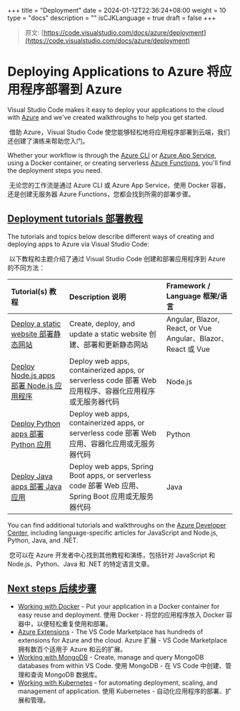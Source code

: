 +++
title = "Deployment"
date = 2024-01-12T22:36:24+08:00
weight = 10
type = "docs"
description = ""
isCJKLanguage = true
draft = false
+++

> 原文: [https://code.visualstudio.com/docs/azure/deployment](https://code.visualstudio.com/docs/azure/deployment)

# Deploying Applications to Azure 将应用程序部署到 Azure



Visual Studio Code makes it easy to deploy your applications to the cloud with [Azure](https://azure.microsoft.com/) and we've created walkthroughs to help you get started.

​​​	借助 Azure，Visual Studio Code 使您能够轻松地将应用程序部署到云端，我们还创建了演练来帮助您入门。

Whether your workflow is through the [Azure CLI](https://learn.microsoft.com/cli/azure) or [Azure App Service](https://azure.microsoft.com/services/app-service), using a Docker container, or creating serverless [Azure Functions](https://azure.microsoft.com/services/functions/), you'll find the deployment steps you need.

​​​	无论您的工作流是通过 Azure CLI 或 Azure App Service，使用 Docker 容器，还是创建无服务器 Azure Functions，您都会找到所需的部署步骤。

## [Deployment tutorials 部署教程](https://code.visualstudio.com/docs/azure/deployment#_deployment-tutorials)

The tutorials and topics below describe different ways of creating and deploying apps to Azure via Visual Studio Code:

​​​	以下教程和主题介绍了通过 Visual Studio Code 创建和部署应用程序到 Azure 的不同方法：

| Tutorial(s) 教程                                             | Description 说明                                             | Framework / Language 框架/语言                               |
| :----------------------------------------------------------- | :----------------------------------------------------------- | :----------------------------------------------------------- |
| [Deploy a static website 部署静态网站](https://learn.microsoft.com/azure/static-web-apps/getting-started) | Create, deploy, and update a static website 创建、部署和更新静态网站 | Angular, Blazor, React, or Vue Angular、Blazor、React 或 Vue |
| [Deploy Node.js apps 部署 Node.js 应用程序](https://code.visualstudio.com/docs/nodejs/nodejs-deployment) | Deploy web apps, containerized apps, or serverless code 部署 Web 应用程序、容器化应用程序或无服务器代码 | Node.js                                                      |
| [Deploy Python apps 部署 Python 应用](https://code.visualstudio.com/docs/python/python-on-azure) | Deploy web apps, containerized apps, or serverless code 部署 Web 应用、容器化应用或无服务器代码 | Python                                                       |
| [Deploy Java apps 部署 Java 应用](https://code.visualstudio.com/docs/java/java-on-azure) | Deploy web apps, Spring Boot apps, or serverless code 部署 Web 应用、Spring Boot 应用或无服务器代码 | Java                                                         |

You can find additional tutorials and walkthroughs on the [Azure Developer Center](https://learn.microsoft.com/azure/developer), including language-specific articles for JavaScript and Node.js, Python, Java, and .NET.

​​​	您可以在 Azure 开发者中心找到其他教程和演练，包括针对 JavaScript 和 Node.js、Python、Java 和 .NET 的特定语言文章。

## [Next steps 后续步骤](https://code.visualstudio.com/docs/azure/deployment#_next-steps)

- [Working with Docker](https://code.visualstudio.com/docs/azure/docker) - Put your application in a Docker container for easy reuse and deployment.
  使用 Docker - 将您的应用程序放入 Docker 容器中，以便轻松重复使用和部署。
- [Azure Extensions](https://code.visualstudio.com/docs/azure/extensions) - The VS Code Marketplace has hundreds of extensions for Azure and the cloud.
  Azure 扩展 - VS Code Marketplace 拥有数百个适用于 Azure 和云的扩展。
- [Working with MongoDB](https://code.visualstudio.com/docs/azure/mongodb) - Create, manage and query MongoDB databases from within VS Code.
  使用 MongoDB - 在 VS Code 中创建、管理和查询 MongoDB 数据库。
- [Working with Kubernetes](https://code.visualstudio.com/docs/azure/kubernetes) - for automating deployment, scaling, and management of application.
  使用 Kubernetes - 自动化应用程序的部署、扩展和管理。
